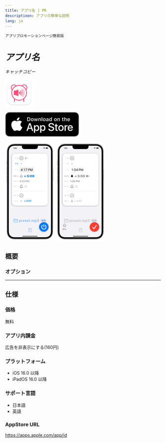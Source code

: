 ```yaml
---
title: アプリ名 | PR
descriptioon: アプリの簡単な説明
lang: ja
---
```


`アプリプロモーションページ簡易版`

_アプリ名_
========
_キャッチコピー_

<img src="Icon.png" width="90">

[![AppStore link](App_Store_Badge.svg)](https://apps.apple.com/app/)

<img src="Screenshot1.png" width="160">
<img src="Screenshot2.png" width="160">

概要
----
### オプション

---

仕様
----
### 価格
無料

### アプリ内課金
広告を非表示にする(160円)

### プラットフォーム
- iOS 16.0 以降
- iPadOS 16.0 以降

### サポート言語
- 日本語
- 英語

### AppStore URL
https://apps.apple.com/app/id
